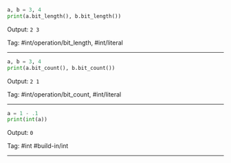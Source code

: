 ```python
a, b = 3, 4
print(a.bit_length(), b.bit_length())
```
Output: `2 3`

Tag: #int/operation/bit_length, #int/literal

---
```python
a, b = 3, 4
print(a.bit_count(), b.bit_count())
```
Output: `2 1`

Tag: #int/operation/bit_count, #int/literal

---
```python
a = 1 - .1
print(int(a))
```
Output: `0`

Tag: #int #build-in/int

---